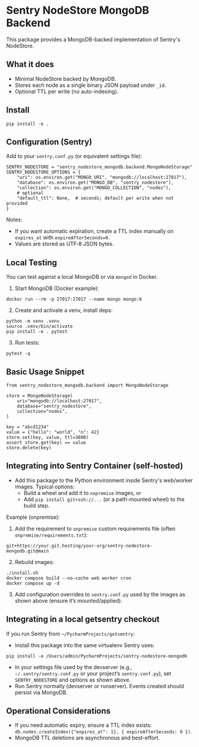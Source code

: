 Sentry NodeStore MongoDB Backend
================================

This package provides a MongoDB-backed implementation of Sentry's NodeStore.

What it does
------------
- Minimal NodeStore backed by MongoDB.
- Stores each node as a single binary JSON payload under `_id`.
- Optional TTL per write (no auto-indexing).

Install
-------
```
pip install -e .
```

Configuration (Sentry)
----------------------
Add to your `sentry.conf.py` (or equivalent settings file):

```
SENTRY_NODESTORE = "sentry_nodestore_mongodb.backend.MongoNodeStorage"
SENTRY_NODESTORE_OPTIONS = {
    "uri": os.environ.get("MONGO_URI", "mongodb://localhost:27017"),
    "database": os.environ.get("MONGO_DB", "sentry_nodestore"),
    "collection": os.environ.get("MONGO_COLLECTION", "nodes"),
    # optional
    "default_ttl": None,  # seconds; default per write when not provided
}
```

Notes:
- If you want automatic expiration, create a TTL index manually on `expires_at` with `expireAfterSeconds=0`.
- Values are stored as UTF‑8 JSON bytes.

Local Testing
-------------
You can test against a local MongoDB or via `mongod` in Docker.

1) Start MongoDB (Docker example):
```
docker run --rm -p 27017:27017 --name mongo mongo:6
```

2) Create and activate a venv, install deps:
```
python -m venv .venv
source .venv/bin/activate
pip install -e . pytest
```

3) Run tests:
```
pytest -q
```

Basic Usage Snippet
-------------------
```
from sentry_nodestore_mongodb.backend import MongoNodeStorage

store = MongoNodeStorage(
    uri="mongodb://localhost:27017",
    database="sentry_nodestore",
    collection="nodes",
)

key = "abcd1234"
value = {"hello": "world", "n": 42}
store.set(key, value, ttl=3600)
assert store.get(key) == value
store.delete(key)
```

Integrating into Sentry Container (self-hosted)
-----------------------------------------------
- Add this package to the Python environment inside Sentry's web/worker images. Typical options:
  - Build a wheel and add it to `onpremise` images, or
  - Add `pip install git+ssh://...` (or a path-mounted wheel) to the build step.

Example (onpremise):
1) Add the requirement to `onpremise` custom requirements file (often `onpremise/requirements.txt`):
```
git+https://your.git.hosting/your-org/sentry-nodestore-mongodb.git@main
```
2) Rebuild images:
```
./install.sh
docker compose build --no-cache web worker cron
docker compose up -d
```
3) Add configuration overrides to `sentry.conf.py` used by the images as shown above (ensure it’s mounted/applied).

Integrating in a local getsentry checkout
----------------------------------------
If you run Sentry from `~/PycharmProjects/getsentry`:
- Install this package into the same virtualenv Sentry uses:
```
pip install -e /Users/admin/PycharmProjects/sentry-nodestore-mongodb
```
- In your settings file used by the devserver (e.g., `~/.sentry/sentry.conf.py` or your project’s `sentry.conf.py`), set `SENTRY_NODESTORE` and options as shown above.
- Run Sentry normally (devserver or runserver). Events created should persist via MongoDB.

Operational Considerations
--------------------------
- If you need automatic expiry, ensure a TTL index exists: `db.nodes.createIndex({"expires_at": 1}, { expireAfterSeconds: 0 })`.
- MongoDB TTL deletions are asynchronous and best-effort.
